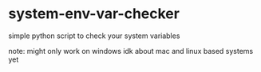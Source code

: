 # system-env-var-checker
simple python script to check your system variables

note: might only work on windows idk about mac and linux based systems yet
